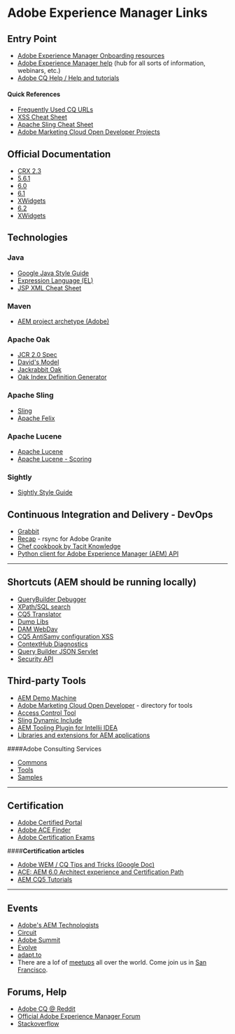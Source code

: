 Adobe Experience Manager Links
=========


## Entry Point
* [Adobe Experience Manager Onboarding resources](https://helpx.adobe.com/experience-manager/using/onboardAEM.html)
* [Adobe Experience Manager help](http://helpx.adobe.com/marketing-cloud/experience-manager.html) (hub for all sorts of information, webinars, etc.)
* [Adobe CQ Help / Help and tutorials](http://helpx.adobe.com/experience-manager/topics.html)

#### Quick References
* [Frequently Used CQ URLs](http://cq5geeks.blogspot.com/2013/02/frequently-used-cq-urls.html)
* [XSS Cheat Sheet](http://dev.day.com/content/docs/en/cq/current/developing/securitychecklist/_jcr_content/par/download/file.res/xss_cheat_sheet.pdf)
* [Apache Sling Cheat Sheet](https://docs.adobe.com/docs/en/aem/6-2/develop/platform/sling-cheatsheet.html)
* [Adobe Marketing Cloud Open Developer Projects](http://adobe-marketing-cloud.github.io/index.html#projects)


## Official Documentation
* [CRX 2.3](http://docs.adobe.com/docs/en/crx/2-3.html)
* [5.6.1](http://docs.adobe.com/docs/en/cq/5-6-1.html)
* [6.0](http://docs.adobe.com/content/docs/en/aem/6-0.html)
* [6.1](http://docs.adobe.com/content/docs/en/aem/6-1.html)
 * [XWidgets](https://docs.adobe.com/docs/en/aem/6-1/develop/components/xtypes.html)
* [6.2](http://docs.adobe.com/content/docs/en/aem/6-2.html)
 * [XWidgets](https://docs.adobe.com/docs/en/aem/6-2/develop/components/xtypes.html)


## Technologies
### Java
* [Google Java Style Guide](http://google-styleguide.googlecode.com/svn/trunk/javaguide.html)
* [Expression Language (EL)](http://docs.oracle.com/javaee/1.4/tutorial/doc/JSPIntro7.html)
* [JSP XML Cheat Sheet](http://ndpsoftware.com/JSPXMLCheatSheet.html)

### Maven
* [AEM project archetype (Adobe)](https://github.com/Adobe-Marketing-Cloud/aem-project-archetype)

### Apache Oak
* [JCR 2.0 Spec](http://www.day.com/specs/jcr/2.0/index.html)
* [David's Model](http://wiki.apache.org/jackrabbit/DavidsModel)
* [Jackrabbit Oak](http://jackrabbit.apache.org/oak/)
* [Oak Index Definition Generator](http://oakutils.appspot.com/generate/index)

### Apache Sling
* [Sling](http://sling.apache.org/)
* [Apache Felix](http://felix.apache.org/)

### Apache Lucene
* [Apache Lucene](http://lucene.apache.org/core/3_0_3/index.html)
* [Apache Lucene - Scoring](http://lucene.apache.org/core/3_0_3/scoring.html)

### Sightly
* [Sightly Style Guide](https://github.com/Netcentric/aem-sightly-style-guide)


## Continuous Integration and Delivery - DevOps
* [Grabbit](https://github.com/TWCable/grabbit)
* [Recap](http://adamcin.net/net.adamcin.recap/) - rsync for Adobe Granite
* [Chef cookbook by Tacit Knowledge](https://github.com/tacitknowledge/aem-cookbook)
* [Python client for Adobe Experience Manager (AEM) API](https://github.com/wildone/pyaem)

----------------------------------------

## Shortcuts (AEM should be running locally)

* [QueryBuilder Debugger](http://localhost:4502/libs/cq/search/content/querydebug.html)
* [XPath/SQL search](http://localhost:4502/crx/explorer/ui/search.jsp)
* [CQ5 Translator](http://localhost:4502/libs/cq/i18n/translator.html)
* [Dump Libs](http://localhost:4502/libs/cq/ui/content/dumplibs.html)
* [DAM WebDav](http://localhost:4502/crx/repository/crx.default/content/dam/)
* [CQ5 AntiSamy configuration XSS](http://localhost:4502/libs/cq/xssprotection/config.xml)
* [ContextHub Diagnostics](http://localhost:4502/etc/cloudsettings/default/contexthub.diagnostics.html)
* [Query Builder JSON Servlet](http://localhost:4502/bin/querybuilder.json?path=/content)
* [Security API](http://localhost:4502/.cqactions.tidy.json?anode=%2Fhome%2Fgroups%2Fsitesmart&path=%2Fhome%2Fgroups&predicate=useradmin&depth=1&authorizableId=admin)


## Third-party Tools

* [AEM Demo Machine](https://github.com/Adobe-Marketing-Cloud/aem-demo-machine/wiki)
* [Adobe Marketing Cloud Open Developer](http://adobe-marketing-cloud.github.io/) - directory for tools
* [Access Control Tool](https://github.com/Netcentric/accesscontroltool)
* [Sling Dynamic Include](https://github.com/Cognifide/Sling-Dynamic-Include)
* [AEM Tooling Plugin for Intellij IDEA](https://github.com/headwirecom/aem-ide-tooling-4-intellij)
* [Libraries and extensions for AEM applications](http://wcm.io/)

####Adobe Consulting Services

* [Commons](http://adobe-consulting-services.github.io/acs-aem-commons/)
* [Tools](http://adobe-consulting-services.github.io/acs-aem-tools/)
* [Samples](http://adobe-consulting-services.github.io/acs-aem-samples) 

----------------------------------------

## Certification
* [Adobe Certified Portal](https://i7lp.integral7.com/durango/do/login?ownername=adobe)
* [Adobe ACE Finder](https://training.adobe.com/certification/ace-finder.html)
* [Adobe Certification Exams](https://training.adobe.com/certification/exams.html)

####**Certification articles**
* [Adobe WEM / CQ Tips and Tricks (Google Doc)](https://docs.google.com/document/d/1FBvBxyKequyP32d6Zfh6_lmHKLO1mMN4E6Vgu0uE3Z4/edit?pli=1#heading=h.ps4m4afefi7l)
* [ACE: AEM 6.0 Architect experience and Certification Path](http://aemfaq.blogspot.com/2014/12/ace-aem-60-architect-experience-and.html)
* [AEM CQ5 Tutorials](http://www.aemcq5tutorials.com/)

----------------------------------------

## Events
* [Adobe's AEM Technologists](https://communities.adobe.com/en/communities/aem_technologistsdevelopersarchitects/home.html)
* [Circuit](http://www.circuitdevcon.com)
* [Adobe Summit](http://summit.adobe.com/)
* [Evolve](http://evolve.3sharecorp.com/)
* [adapt.to](http://adapt.to/)
* There are a lof of [meetups](http://www.meetup.com/find/) all over the world. Come join us in [San Francisco](http://www.meetup.com/Adobe-Experience-Manager-Adobe-Marketing-Cloud).


## Forums, Help
* [Adobe CQ @ Reddit](http://www.reddit.com/r/adobecq/)
* [Official Adobe Experience Manager Forum](http://help-forums.adobe.com/content/adobeforums/en/experience-manager-forum/adobe-experience-manager.html)
* [Stackoverflow](http://stackoverflow.com/questions/tagged/aem)

